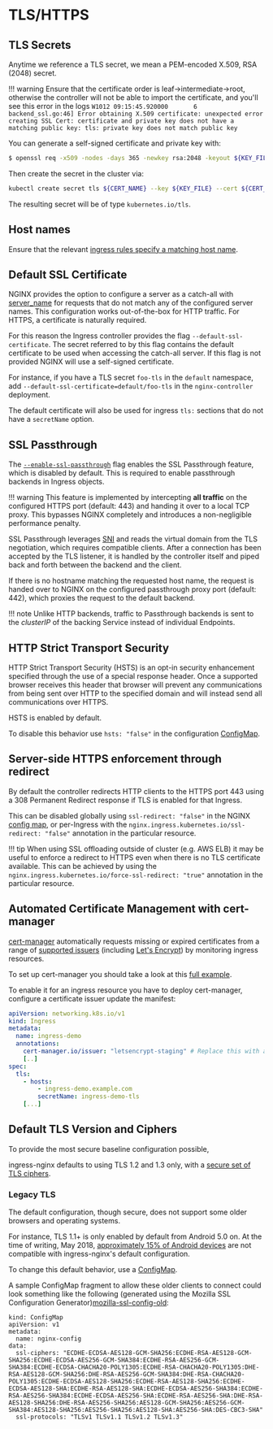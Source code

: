 # TLS/HTTPS

## TLS Secrets

Anytime we reference a TLS secret, we mean a PEM-encoded X.509, RSA (2048) secret.

!!! warning
    Ensure that the certificate order is leaf->intermediate->root, otherwise the controller will not be able to import the certificate, and you'll see this error in the logs ```W1012 09:15:45.920000       6 backend_ssl.go:46] Error obtaining X.509 certificate: unexpected error creating SSL Cert: certificate and private key does not have a matching public key: tls: private key does not match public key```

You can generate a self-signed certificate and private key with:

```bash
$ openssl req -x509 -nodes -days 365 -newkey rsa:2048 -keyout ${KEY_FILE} -out ${CERT_FILE} -subj "/CN=${HOST}/O=${HOST}"
```

Then create the secret in the cluster via:

```bash
kubectl create secret tls ${CERT_NAME} --key ${KEY_FILE} --cert ${CERT_FILE}
```

The resulting secret will be of type `kubernetes.io/tls`.

## Host names

Ensure that the relevant [ingress rules specify a matching host name](https://kubernetes.io/docs/concepts/services-networking/ingress/#tls).

## Default SSL Certificate

NGINX provides the option to configure a server as a catch-all with
[server_name](http://nginx.org/en/docs/http/server_names.html)
for requests that do not match any of the configured server names.
This configuration works out-of-the-box for HTTP traffic.
For HTTPS, a certificate is naturally required.

For this reason the Ingress controller provides the flag `--default-ssl-certificate`.
The secret referred to by this flag contains the default certificate to be used when
accessing the catch-all server.
If this flag is not provided NGINX will use a self-signed certificate.

For instance, if you have a TLS secret `foo-tls` in the `default` namespace,
add `--default-ssl-certificate=default/foo-tls` in the `nginx-controller` deployment.

The default certificate will also be used for ingress `tls:` sections that do not
have a `secretName` option.

## SSL Passthrough

The [`--enable-ssl-passthrough`](cli-arguments.md) flag enables the SSL Passthrough feature, which is disabled by
default. This is required to enable passthrough backends in Ingress objects.

!!! warning
    This feature is implemented by intercepting **all traffic** on the configured HTTPS port (default: 443) and handing
    it over to a local TCP proxy. This bypasses NGINX completely and introduces a non-negligible performance penalty.

SSL Passthrough leverages [SNI][SNI] and reads the virtual domain from the TLS negotiation, which requires compatible
clients. After a connection has been accepted by the TLS listener, it is handled by the controller itself and piped back
and forth between the backend and the client.

If there is no hostname matching the requested host name, the request is handed over to NGINX on the configured
passthrough proxy port (default: 442), which proxies the request to the default backend.

!!! note
    Unlike HTTP backends, traffic to Passthrough backends is sent to the *clusterIP* of the backing Service instead of
    individual Endpoints.

## HTTP Strict Transport Security

HTTP Strict Transport Security (HSTS) is an opt-in security enhancement specified
through the use of a special response header. Once a supported browser receives
this header that browser will prevent any communications from being sent over
HTTP to the specified domain and will instead send all communications over HTTPS.

HSTS is enabled by default.

To disable this behavior use `hsts: "false"` in the configuration [ConfigMap][ConfigMap].

## Server-side HTTPS enforcement through redirect

By default the controller redirects HTTP clients to the HTTPS port
443 using a 308 Permanent Redirect response if TLS is enabled for that Ingress.

This can be disabled globally using `ssl-redirect: "false"` in the NGINX [config map][ConfigMap],
or per-Ingress with the `nginx.ingress.kubernetes.io/ssl-redirect: "false"`
annotation in the particular resource.

!!! tip
    When using SSL offloading outside of cluster (e.g. AWS ELB) it may be useful to enforce a
    redirect to HTTPS even when there is no TLS certificate available.
    This can be achieved by using the `nginx.ingress.kubernetes.io/force-ssl-redirect: "true"`
    annotation in the particular resource.

## Automated Certificate Management with cert-manager

[cert-manager] automatically requests missing or expired certificates from a range of 
[supported issuers][cert-manager-issuer-config] (including [Let's Encrypt]) by monitoring 
ingress resources.

To set up cert-manager you should take a look at this [full example][full-cert-manager-example].

To enable it for an ingress resource you have to deploy cert-manager, configure a certificate 
issuer update the manifest:

```yaml
apiVersion: networking.k8s.io/v1
kind: Ingress
metadata:
  name: ingress-demo
  annotations:
    cert-manager.io/issuer: "letsencrypt-staging" # Replace this with a production issuer once you've tested it
    [..]
spec:
  tls:
    - hosts:
        - ingress-demo.example.com
        secretName: ingress-demo-tls
    [...]
```

## Default TLS Version and Ciphers

To provide the most secure baseline configuration possible,

ingress-nginx defaults to using TLS 1.2 and 1.3 only, with a [secure set of TLS ciphers][ssl-ciphers].

### Legacy TLS

The default configuration, though secure, does not support some older browsers and operating systems.

For instance, TLS 1.1+ is only enabled by default from Android 5.0 on. At the time of writing,
May 2018, [approximately 15% of Android devices](https://developer.android.com/about/dashboards/#Platform)
are not compatible with ingress-nginx's default configuration.

To change this default behavior, use a [ConfigMap][ConfigMap].

A sample ConfigMap fragment to allow these older clients to connect could look something like the following
(generated using the Mozilla SSL Configuration Generator)[mozilla-ssl-config-old]:

```
kind: ConfigMap
apiVersion: v1
metadata:
  name: nginx-config
data:
  ssl-ciphers: "ECDHE-ECDSA-AES128-GCM-SHA256:ECDHE-RSA-AES128-GCM-SHA256:ECDHE-ECDSA-AES256-GCM-SHA384:ECDHE-RSA-AES256-GCM-SHA384:ECDHE-ECDSA-CHACHA20-POLY1305:ECDHE-RSA-CHACHA20-POLY1305:DHE-RSA-AES128-GCM-SHA256:DHE-RSA-AES256-GCM-SHA384:DHE-RSA-CHACHA20-POLY1305:ECDHE-ECDSA-AES128-SHA256:ECDHE-RSA-AES128-SHA256:ECDHE-ECDSA-AES128-SHA:ECDHE-RSA-AES128-SHA:ECDHE-ECDSA-AES256-SHA384:ECDHE-RSA-AES256-SHA384:ECDHE-ECDSA-AES256-SHA:ECDHE-RSA-AES256-SHA:DHE-RSA-AES128-SHA256:DHE-RSA-AES256-SHA256:AES128-GCM-SHA256:AES256-GCM-SHA384:AES128-SHA256:AES256-SHA256:AES128-SHA:AES256-SHA:DES-CBC3-SHA"
  ssl-protocols: "TLSv1 TLSv1.1 TLSv1.2 TLSv1.3"
```



[Let's Encrypt]:https://letsencrypt.org
[ConfigMap]: ./nginx-configuration/configmap.md
[ssl-ciphers]: ./nginx-configuration/configmap.md#ssl-ciphers
[SNI]: https://en.wikipedia.org/wiki/Server_Name_Indication
[mozilla-ssl-config-old]: https://ssl-config.mozilla.org/#server=nginx&config=old
[cert-manager]: https://github.com/jetstack/cert-manager/
[full-cert-manager-example]:https://cert-manager.io/docs/tutorials/acme/ingress/
[cert-manager-issuer-config]:https://cert-manager.io/docs/configuration/
